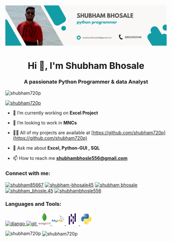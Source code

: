 <h1 align="center">
 <img src="Banner.png" />
</h1>
<h1 align="center">Hi 👋, I'm Shubham Bhosale</h1>
<h3 align="center">A passionate Python Programmer & data Analyst</h3>

<p align="left"> <img src="https://komarev.com/ghpvc/?username=shubham720p&label=Profile%20views&color=0e75b6&style=flat" alt="shubham720p" /> </p>

<p align="left"> <a href="https://github.com/ryo-ma/github-profile-trophy"><img src="https://github-profile-trophy.vercel.app/?username=shubham720p" alt="shubham720p" /></a> </p>

- 🔭 I’m currently working on **Excel Project**

- 👯 I’m looking to work in **MNCs**

- 👨‍💻 All of my projects are available at [https://github.com/shubham720p](https://github.com/shubham720p)

- 💬 Ask me about **Excel, Python-GUI , SQL**

- 📫 How to reach me **shubhambhosle556@gmail.com**

<h3 align="left">Connect with me:</h3>
<p align="left">
<a href="https://twitter.com/shubham85667" target="blank"><img align="center" src="https://raw.githubusercontent.com/rahuldkjain/github-profile-readme-generator/master/src/images/icons/Social/twitter.svg" alt="shubham85667" height="30" width="40" /></a>
<a href="https://linkedin.com/in/shubham-bhosale45" target="blank"><img align="center" src="https://raw.githubusercontent.com/rahuldkjain/github-profile-readme-generator/master/src/images/icons/Social/linked-in-alt.svg" alt="shubham-bhosale45" height="30" width="40" /></a>
<a href="https://fb.com/shubham bhosale" target="blank"><img align="center" src="https://raw.githubusercontent.com/rahuldkjain/github-profile-readme-generator/master/src/images/icons/Social/facebook.svg" alt="shubham bhosale" height="30" width="40" /></a>
<a href="https://instagram.com/shubham_bhosle.45" target="blank"><img align="center" src="https://raw.githubusercontent.com/rahuldkjain/github-profile-readme-generator/master/src/images/icons/Social/instagram.svg" alt="shubham_bhosle.45" height="30" width="40" /></a>
<a href="https://auth.geeksforgeeks.org/user/shubhambhosle556" target="blank"><img align="center" src="https://raw.githubusercontent.com/rahuldkjain/github-profile-readme-generator/master/src/images/icons/Social/geeks-for-geeks.svg" alt="shubhambhosle556" height="30" width="40" /></a>
</p>

<h3 align="left">Languages and Tools:</h3>
<p align="left"> <a href="https://www.djangoproject.com/" target="_blank" rel="noreferrer"> <img src="https://cdn.worldvectorlogo.com/logos/django.svg" alt="django" width="40" height="40"/> </a> <a href="https://git-scm.com/" target="_blank" rel="noreferrer"> <img src="https://www.vectorlogo.zone/logos/git-scm/git-scm-icon.svg" alt="git" width="40" height="40"/> </a> <a href="https://www.mongodb.com/" target="_blank" rel="noreferrer"> <img src="https://raw.githubusercontent.com/devicons/devicon/master/icons/mongodb/mongodb-original-wordmark.svg" alt="mongodb" width="40" height="40"/> </a> <a href="https://www.mysql.com/" target="_blank" rel="noreferrer"> <img src="https://raw.githubusercontent.com/devicons/devicon/master/icons/mysql/mysql-original-wordmark.svg" alt="mysql" width="40" height="40"/> </a> <a href="https://pandas.pydata.org/" target="_blank" rel="noreferrer"> <img src="https://raw.githubusercontent.com/devicons/devicon/2ae2a900d2f041da66e950e4d48052658d850630/icons/pandas/pandas-original.svg" alt="pandas" width="40" height="40"/> </a> <a href="https://www.python.org" target="_blank" rel="noreferrer"> <img src="https://raw.githubusercontent.com/devicons/devicon/master/icons/python/python-original.svg" alt="python" width="40" height="40"/> </a> </p>

<p><img align="left" src="https://github-readme-stats.vercel.app/api/top-langs?username=shubham720p&show_icons=true&locale=en&layout=compact" alt="shubham720p" /></p>

<p>&nbsp;<img align="center" src="https://github-readme-stats.vercel.app/api?username=shubham720p&show_icons=true&locale=en" alt="shubham720p" /></p>
